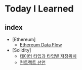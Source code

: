 # Today I Learned

## index
- [Ethereum]
    - [Ethereum Data Flow](#ethereum-data-flow)
- [Solidity]
    - [데이터 타입과 타입별 저장위치](#데이터-타입과-타입별-저장위치)
    - [컨트랙트 선언](#컨트랙트-선언)
